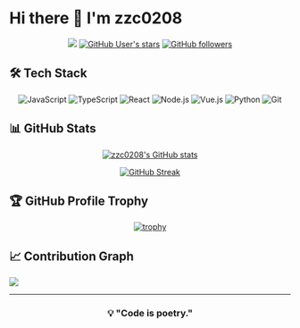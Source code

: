 # Hi there 👋 I'm zzc0208

<div align="center">
  
![](https://komarev.com/ghpvc/?username=zzc0208&color=blueviolet&style=flat-square)
[![GitHub User's stars](https://img.shields.io/github/stars/zzc0208?style=flat-square&color=yellow)](https://github.com/zzc0208?tab=repositories)
[![GitHub followers](https://img.shields.io/github/followers/zzc0208?style=flat-square&color=green)](https://github.com/zzc0208?tab=followers)

</div>

## 🛠️ Tech Stack

<div align="center">

![JavaScript](https://img.shields.io/badge/-JavaScript-F7DF1E?style=for-the-badge&logo=javascript&logoColor=black)
![TypeScript](https://img.shields.io/badge/-TypeScript-3178C6?style=for-the-badge&logo=typescript&logoColor=white)
![React](https://img.shields.io/badge/-React-61DAFB?style=for-the-badge&logo=react&logoColor=black)
![Node.js](https://img.shields.io/badge/-Node.js-339933?style=for-the-badge&logo=node.js&logoColor=white)
![Vue.js](https://img.shields.io/badge/-Vue.js-4FC08D?style=for-the-badge&logo=vue.js&logoColor=white)
![Python](https://img.shields.io/badge/-Python-3776AB?style=for-the-badge&logo=python&logoColor=white)
![Git](https://img.shields.io/badge/-Git-F05032?style=for-the-badge&logo=git&logoColor=white)

</div>

## 📊 GitHub Stats

<div align="center">

[![zzc0208's GitHub stats](https://github-readme-stats.vercel.app/api?username=zzc0208&show_icons=true&theme=tokyonight)](https://github.com/zzc0208)

[![GitHub Streak](https://github-readme-streak-stats.herokuapp.com/?user=zzc0208&theme=tokyonight)](https://github.com/zzc0208)

</div>

## 🏆 GitHub Profile Trophy

<div align="center">

[![trophy](https://github-profile-trophy.vercel.app/?username=zzc0208&theme=darkhub&row=1&column=6)](https://github.com/zzc0208)

</div>

## 📈 Contribution Graph

![](https://activity-graph.herokuapp.com/graph?username=zzc0208&theme=github)

---

<div align="center">

### 💡 "Code is poetry." 

</div>
